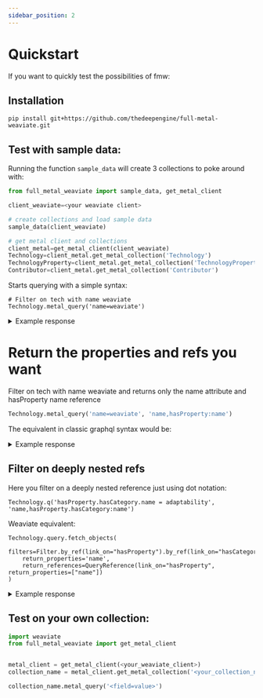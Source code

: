 ```yaml
---
sidebar_position: 2
---
```


# Quickstart

If you want to quickly test the possibilities of fmw:

## Installation

```
pip install git+https://github.com/thedeepengine/full-metal-weaviate.git
```

## Test with sample data:

Running the function `sample_data` will create 3 collections to poke around with:


```python
from full_metal_weaviate import sample_data, get_metal_client

client_weaviate=<your weaviate client>

# create collections and load sample data
sample_data(client_weaviate)

# get metal client and collections
client_metal=get_metal_client(client_weaviate)
Technology=client_metal.get_metal_collection('Technology')
TechnologyProperty=client_metal.get_metal_collection('TechnologyProperty')
Contributor=client_metal.get_metal_collection('Contributor')
```

Starts querying with a simple syntax:

```
# Filter on tech with name weaviate
Technology.metal_query('name=weaviate')
```

<details>
  <summary>Example response</summary>
```json
[{'uuid': '050fd8f7-86ae-43fb-8cb6-139bd2bcfbf8',
  'properties': {'description': None,
   'nb_stars': None,
   'github': None,
   'release_date': None,
   'number_field': None,
   'name': 'weaviate'},
  'vector': {}}]
```
</details>

# Return the properties and refs you want 

Filter on tech with name weaviate and returns only the name attribute and hasProperty name reference
```python
Technology.metal_query('name=weaviate', 'name,hasProperty:name')
```

The equivalent in classic graphql syntax would be:

<details>
  <summary>Example response</summary>
```json
[{'uuid': '050fd8f7-86ae-43fb-8cb6-139bd2bcfbf8',
  'properties': {'name': 'weaviate'},
  'references': {'hasProperty': [{'uuid': 'c34945d3-af30-43b8-a59a-7235e60bbb62',
     'properties': {'name': 'HNSW'},
     'vector': {}},
    {'uuid': 'f3d42422-c481-41d3-b044-211fe6ec6338',
     'properties': {'name': 'Dynamic Index'},
     'vector': {}},
    {'uuid': '945cedd8-e997-4815-978a-b7a180f17ccb',
     'properties': {'name': 'PQ'},
     'vector': {}},
    {'uuid': '92530bc7-00df-41b2-9ec2-db93469ff4c6',
     'properties': {'name': 'Flat Index'},
     'vector': {}}]},
  'vector': {}}]
```
</details>

## Filter on deeply nested refs

Here you filter on a deeply nested reference just using dot notation:

```
Technology.q('hasProperty.hasCategory.name = adaptability', 'name,hasProperty.hasCategory:name')
```
Weaviate equivalent:

```
Technology.query.fetch_objects(
    filters=Filter.by_ref(link_on="hasProperty").by_ref(link_on="hasCategory").by_property("name").equal("adaptability"),
    return_properties='name',
    return_references=QueryReference(link_on="hasProperty", return_properties=["name"])
)
```

<details>
  <summary>Example response</summary>
```json
[{'uuid': '48cc9240-437d-436f-be3d-2b8ed6942eff',
  'properties': {'name': 'weaviate'},
  'references': {'hasProperty': [{'uuid': '35b3600b-19fc-4f27-8994-03c719b8fd0d',
     'properties': {},
     'references': {'hasCategory': [{'uuid': 'ac6d2e08-314c-4ac6-b4ce-436390fa41ba',
        'properties': {'name': 'performance'},
        'vector': {}}]},
     'vector': {}},
    {'uuid': '6625a75f-d84f-43c6-bbe8-d19b527f055f',
     'properties': {},
     'references': {'hasCategory': [{'uuid': 'd567e774-4dd1-4bd0-90f3-e199c088d761',
        'properties': {'name': 'adaptability'},
        'vector': {}}]},
     'vector': {}},
    {'uuid': '019fa50a-38fa-4352-a6c1-a0671fcc2709',
     'properties': {},
     'references': {'hasCategory': [{'uuid': 'e9351eaf-5e75-4cb3-94ba-1f2f012c030d',
        'properties': {'name': 'efficiency'},
        'vector': {}}]},
     'vector': {}},
    {'uuid': 'fe4f8e34-0b08-4c57-b22d-fdfd0cceabb3',
     'properties': {},
     'references': {'hasCategory': [{'uuid': 'a5bd962e-6a70-4188-9929-1e57c5cb4c5e',
        'properties': {'name': 'accuracy'},
        'vector': {}}]},
     'vector': {}}]},
  'vector': {}}]
```
</details>


## Test on your own collection:

```python
import weaviate
from full_metal_weaviate import get_metal_client


metal_client = get_metal_client(<your_weaviate_client>)
collection_name = metal_client.get_metal_collection('<your_collection_name>')

collection_name.metal_query('<field=value>')
```

